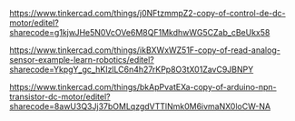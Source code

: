 https://www.tinkercad.com/things/j0NFtzmmpZ2-copy-of-control-de-dc-motor/editel?sharecode=g1kjwJHe5N0VcOVe6M8QF1MkdhwWG5CZab_cBeUkx58


https://www.tinkercad.com/things/ikBXWxWZ51F-copy-of-read-analog-sensor-example-learn-robotics/editel?sharecode=YkpgY_gc_hKIzlLC6n4h27rKPp8O3tX01ZavC9JBNPY


https://www.tinkercad.com/things/bkApPvatEXa-copy-of-arduino-npn-transistor-dc-motor/editel?sharecode=8awU3Q3Jj37bOMLqzgdVTTlNmk0M6ivmaNX0loCW-NA
